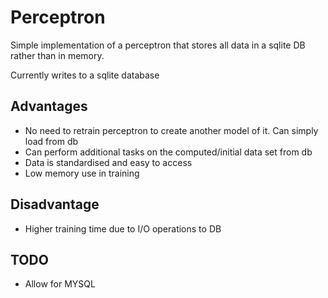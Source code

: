 Perceptron
==========

Simple implementation of a perceptron that stores all data in a sqlite DB rather than in memory.

Currently writes to a sqlite database

Advantages
----------

- No need to retrain perceptron to create another model of it. Can simply load from db
- Can perform additional tasks on the computed/initial data set from db
- Data is standardised and easy to access
- Low memory use in training


Disadvantage
------------

- Higher training time due to I/O operations to DB


TODO
----
- Allow for MYSQL
